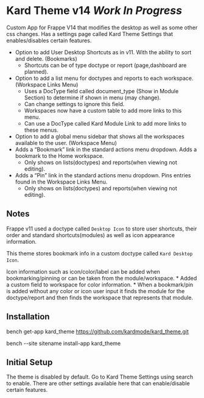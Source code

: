 # Kard Theme v14 *Work In Progress*

Custom App for Frappe V14 that modifies the desktop as well as some other css changes.
Has a settings page called Kard Theme Settings that enables/disables certain features. 

* Option to add User Desktop Shortcuts as in v11. With the ability to sort and delete. (Bookmarks)
	* Shortcuts can be of type doctype or report (page,dashboard are planned).
* Option to add a list menu for doctypes and reports to each workspace. (Workspace Links Menu)
	* Uses a DocType field called document_type (Show in Module Section) to determine if shown in menu (may change).
 	* Can change settings to ignore this field.
	* Workspaces now have a custom table to add more links to this menu.
  	* Can use a DocType called Kard Module Link to add more links to these menus. 
* Option to add a global menu sidebar that shows all the workspaces available to the user. (Workspace Menu)
* Adds a “Bookmark” link in the standard actions menu dropdown. Adds a bookmark to the Home workspace.
	* Only shows on lists(doctypes) and reports(when viewing not editing).
* Adds a “Pin” link in the standard actions menu dropdown. Pins entries found in the Workspace Links Menu.
 	* Only shows on lists(doctypes) and reports(when viewing not editing).


## Notes

Frappe v11 used a doctype called `Desktop Icon` to store user shortcuts, their order and standard shortcuts(modules) as well as icon appearance information.

This theme stores bookmark info in a custom doctype called `Kard Desktop Icon`.

Icon information such as icon/color/label can be added when bookmarking/pinning or can be taken from the module/workspace.
	* Added a custom field to workspace for color information.
	* When a bookmark/pin is added without any color or icon user input it finds the module for the doctype/report and then finds the workspace that represents that module. 

## Installation

bench get-app kard_theme https://github.com/kardmode/kard_theme.git

bench --site sitename install-app kard_theme

## Initial Setup

The theme is disabled by default.
Go to Kard Theme Settings using search to enable.
There are other settings available here that can enable/disable certain features.
